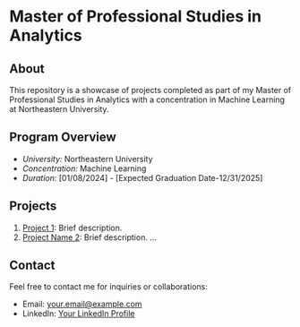 # Master of Professional Studies in Analytics

## About
This repository is a showcase of projects completed as part of my Master of Professional Studies in Analytics with a concentration in Machine Learning at Northeastern University.

## Program Overview
- *University:* Northeastern University
- *Concentration:* Machine Learning
- *Duration:* [01/08/2024] - [Expected Graduation Date-12/31/2025]

## Projects
1. [Project 1](link-to-project1): Brief description.
2. [Project Name 2](link-to-project2): Brief description.
   ...

## Contact
Feel free to contact me for inquiries or collaborations:
- Email: your.email@example.com
- LinkedIn: [Your LinkedIn Profile](link-to-linkedin)
